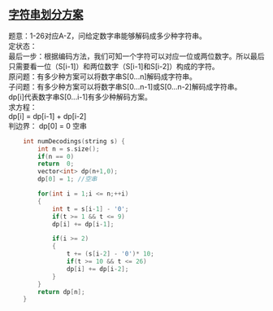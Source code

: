 ## [字符串划分方案](https://leetcode-cn.com/problems/decode-ways/)  
题意：1-26对应A-Z，问给定数字串能够解码成多少种字符串。  
定状态：  
最后一步：根据编码方法，我们可知一个字符可以对应一位或两位数字。所以最后只需要看一位（S[i-1]）和两位数字（S[i-1]和S[i-2]）构成的字符。  
原问题：有多少种方案可以将数字串S[0...n]解码成字符串。    
子问题：有多少种方案可以将数字串S[0...n-1]或S[0...n-2]解码成字符串。    
dp[i]代表数字串S[0...i-1]有多少种解码方案。   
求方程：  
dp[i] = dp[i-1] + dp[i-2]  
判边界：
dp[0] = 0 空串     
```cpp
    int numDecodings(string s) {
        int n = s.size();
        if(n == 0)
        return  0;
        vector<int> dp(n+1,0);
        dp[0] = 1; //空串

        for(int i = 1;i <= n;++i)
        {
            int t = s[i-1] - '0';
            if(t >= 1 && t <= 9)
            dp[i] += dp[i-1];

            if(i >= 2)
            {
                t += (s[i-2] - '0')* 10;
                if(t >= 10 && t <= 26)
                dp[i] += dp[i-2];
            }
        }
        return dp[n];
    }
```


